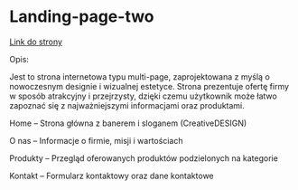 # Landing-page-two

[Link do strony](https://norbianonymous.github.io/landing-page-two/)

Opis:

Jest to strona internetowa typu multi-page, zaprojektowana z myślą o nowoczesnym designie i wizualnej estetyce. Strona prezentuje ofertę firmy w sposób atrakcyjny i przejrzysty, dzięki czemu użytkownik może łatwo zapoznać się z najważniejszymi informacjami oraz produktami.

Home – Strona główna z banerem i sloganem (CreativeDESIGN)

O nas – Informacje o firmie, misji i wartościach

Produkty – Przegląd oferowanych produktów podzielonych na kategorie

Kontakt – Formularz kontaktowy oraz dane kontaktowe
